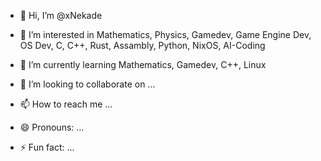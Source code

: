- 👋 Hi, I’m @xNekade
- 👀 I’m interested in Mathematics, Physics, Gamedev, Game Engine Dev, OS Dev, C, C++, Rust, Assambly, Python, NixOS, AI-Coding
- 🌱 I’m currently learning Mathematics, Gamedev, C++, Linux

- 💞️ I’m looking to collaborate on ...
- 📫 How to reach me ...
- 😄 Pronouns: ...
- ⚡ Fun fact: ...

<!---
xNekade/xNekade is a ✨ special ✨ repository because its `README.md` (this file) appears on your GitHub profile.
You can click the Preview link to take a look at your changes.
--->
